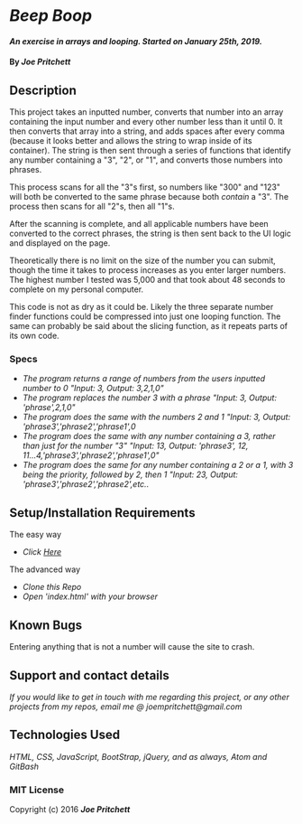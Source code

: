 # _Beep Boop_

#### _An exercise in arrays and looping. Started on January 25th, 2019._

#### By _**Joe Pritchett**_

## Description

This project takes an inputted number, converts that number into an array containing the input number and every other number less than it until 0. It then converts that array into a string, and adds spaces after every comma (because it looks better and allows the string to wrap inside of its container). The string is then sent through a series of functions that identify any number containing a "3", "2", or "1", and converts those numbers into phrases.

This process scans for all the "3"s first, so numbers like "300" and "123" will both be converted to the same phrase because both _contain_ a "3". The process then scans for all "2"s, then all "1"s.

After the scanning is complete, and all applicable numbers have been converted to the correct phrases, the string is then sent back to the UI logic and displayed on the page.

Theoretically there is no limit on the size of the number you can submit, though the time it takes to process increases as you enter larger numbers. The highest number I tested was 5,000 and that took about 48 seconds to complete on my personal computer.

This code is not as dry as it could be. Likely the three separate number finder functions could be compressed into just one looping function. The same can probably be said about the slicing function, as it repeats parts of its own code.

### Specs

* _The program returns a range of numbers from the users inputted number to 0 "Input: 3, Output: 3,2,1,0"_
* _The program replaces the number 3 with a phrase "Input: 3, Output: 'phrase',2,1,0"_
* _The program does the same with the numbers 2 and 1 "Input: 3, Output: 'phrase3','phrase2','phrase1',0_
* _The program does the same with any number containing a 3, rather than just for the number "3" "Input: 13, Output: 'phrase3', 12, 11...4,'phrase3','phrase2','phrase1',0"_
* _The program does the same for any number containing a 2 or a 1, with 3 being the priority, followed by 2, then 1 "Input: 23, Output: 'phrase3','phrase2','phrase2',etc.._

## Setup/Installation Requirements

The easy way
* _Click [Here](https://joepritch.github.io/beeboop)_


The advanced way
* _Clone this Repo_
* _Open 'index.html' with your browser_

## Known Bugs

Entering anything that is not a number will cause the site to crash.

## Support and contact details

_If you would like to get in touch with me regarding this project, or any other projects from my repos, email me @ joempritchett@gmail.com_

## Technologies Used

_HTML, CSS, JavaScript, BootStrap, jQuery, and as always, Atom and GitBash_

### MIT License

Copyright (c) 2016 **_Joe Pritchett_**
